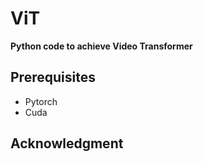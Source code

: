 # ViT
**Python code to achieve Video Transformer**

## Prerequisites

- Pytorch
- Cuda

## Acknowledgment
